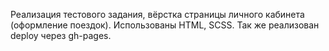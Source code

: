 Реализация тестового задания, вёрстка страницы личного кабинета (оформление поездок).
Использованы HTML, SCSS.
Так же реализован deploy через gh-pages.
